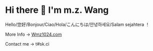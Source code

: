 # Hi there 👋 I'm m.z. Wang

Hello/您好/Bonjour/Ciao/Hola/こんにちは/안녕하세요/Salam sejahtera ！

More Info -> [Wmz1024.com](https://www.wmz1024.com/?ref=github)

Contact me -> t#sk.ci

